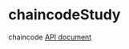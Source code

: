 # chaincodeStudy

chaincode [API document](https://godoc.org/github.com/hyperledger/fabric/core/chaincode/shim)
